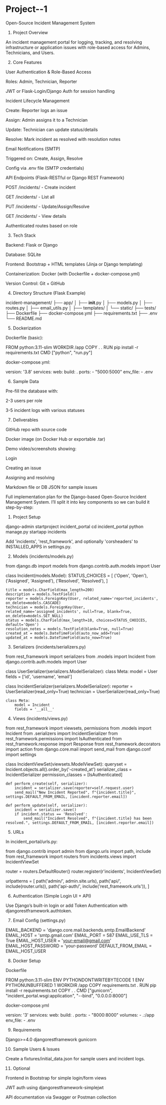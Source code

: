 # Project--1
Open-Source Incident Management System


1. Project Overview

An incident management portal for logging, tracking, and resolving infrastructure or application issues with role-based access for Admins, Technicians, and Users.


2. Core Features

User Authentication & Role-Based Access

Roles: Admin, Technician, Reporter

JWT or Flask-Login/Django Auth for session handling


Incident Lifecycle Management

Create: Reporter logs an issue

Assign: Admin assigns it to a Technician

Update: Technician can update status/details

Resolve: Mark incident as resolved with resolution notes


Email Notifications (SMTP)

Triggered on: Create, Assign, Resolve

Config via .env file (SMTP credentials)


API Endpoints (Flask-RESTful or Django REST Framework)

POST /incidents/ - Create incident

GET /incidents/ - List all

PUT /incidents/<id> - Update/Assign/Resolve

GET /incidents/<id> - View details

Authenticated routes based on role


3. Tech Stack

Backend: Flask or Django

Database: SQLite

Frontend: Bootstrap + HTML templates (Jinja or Django templating)

Containerization: Docker (with Dockerfile + docker-compose.yml)

Version Control: Git + GitHub


4. Directory Structure (Flask Example)

incident-management/
├── app/
│   ├── __init__.py
│   ├── models.py
│   ├── routes.py
│   ├── email_utils.py
│   ├── templates/
│   └── static/
├── tests/
├── Dockerfile
├── docker-compose.yml
├── requirements.txt
├── .env
└── README.md


5. Dockerization

Dockerfile (basic):

FROM python:3.11-slim
WORKDIR /app
COPY . .
RUN pip install -r requirements.txt
CMD ["python", "run.py"]

docker-compose.yml:

version: '3.8'
services:
  web:
    build: .
    ports:
      - "5000:5000"
    env_file:
      - .env


6. Sample Data

Pre-fill the database with:

2-3 users per role

3-5 incident logs with various statuses


7. Deliverables

GitHub repo with source code

Docker image (on Docker Hub or exportable .tar)

Demo video/screenshots showing:

Login

Creating an issue

Assigning and resolving

Markdown file or DB JSON for sample issues

Full implementation plan for the Django-based Open-Source Incident Management System. I’ll split it into key components so we can build it step-by-step:


1. Project Setup

django-admin startproject incident_portal
cd incident_portal
python manage.py startapp incidents

Add 'incidents', 'rest_framework', and optionally 'corsheaders' to INSTALLED_APPS in settings.py.


2. Models (incidents/models.py)

from django.db import models
from django.contrib.auth.models import User

class Incident(models.Model):
    STATUS_CHOICES = [
        ('Open', 'Open'),
        ('Assigned', 'Assigned'),
        ('Resolved', 'Resolved'),
    ]

    title = models.CharField(max_length=200)
    description = models.TextField()
    reporter = models.ForeignKey(User, related_name='reported_incidents', on_delete=models.CASCADE)
    technician = models.ForeignKey(User, related_name='assigned_incidents', null=True, blank=True, on_delete=models.SET_NULL)
    status = models.CharField(max_length=10, choices=STATUS_CHOICES, default='Open')
    resolution_notes = models.TextField(blank=True, null=True)
    created_at = models.DateTimeField(auto_now_add=True)
    updated_at = models.DateTimeField(auto_now=True)


3. Serializers (incidents/serializers.py)

from rest_framework import serializers
from .models import Incident
from django.contrib.auth.models import User

class UserSerializer(serializers.ModelSerializer):
    class Meta:
        model = User
        fields = ['id', 'username', 'email']

class IncidentSerializer(serializers.ModelSerializer):
    reporter = UserSerializer(read_only=True)
    technician = UserSerializer(read_only=True)

    class Meta:
        model = Incident
        fields = '__all__'


4. Views (incidents/views.py)

from rest_framework import viewsets, permissions
from .models import Incident
from .serializers import IncidentSerializer
from rest_framework.permissions import IsAuthenticated
from rest_framework.response import Response
from rest_framework.decorators import action
from django.core.mail import send_mail
from django.conf import settings

class IncidentViewSet(viewsets.ModelViewSet):
    queryset = Incident.objects.all().order_by('-created_at')
    serializer_class = IncidentSerializer
    permission_classes = [IsAuthenticated]

    def perform_create(self, serializer):
        incident = serializer.save(reporter=self.request.user)
        send_mail("New Incident Reported", f"{incident.title}", settings.DEFAULT_FROM_EMAIL, [incident.reporter.email])

    def perform_update(self, serializer):
        incident = serializer.save()
        if incident.status == 'Resolved':
            send_mail("Incident Resolved", f"{incident.title} has been resolved.", settings.DEFAULT_FROM_EMAIL, [incident.reporter.email])


5. URLs

In incident_portal/urls.py:

from django.contrib import admin
from django.urls import path, include
from rest_framework import routers
from incidents.views import IncidentViewSet

router = routers.DefaultRouter()
router.register(r'incidents', IncidentViewSet)

urlpatterns = [
    path('admin/', admin.site.urls),
    path('api/', include(router.urls)),
    path('api-auth/', include('rest_framework.urls')),
]


6. Authentication (Simple Login UI + API)

Use Django’s built-in login or add Token Authentication with djangorestframework.authtoken.


7. Email Config (settings.py)

EMAIL_BACKEND = 'django.core.mail.backends.smtp.EmailBackend'
EMAIL_HOST = 'smtp.gmail.com'
EMAIL_PORT = 587
EMAIL_USE_TLS = True
EMAIL_HOST_USER = 'your-email@gmail.com'
EMAIL_HOST_PASSWORD = 'your-password'
DEFAULT_FROM_EMAIL = EMAIL_HOST_USER


8. Docker Setup

Dockerfile

FROM python:3.11-slim
ENV PYTHONDONTWRITEBYTECODE 1
ENV PYTHONUNBUFFERED 1
WORKDIR /app
COPY requirements.txt .
RUN pip install -r requirements.txt
COPY . .
CMD ["gunicorn", "incident_portal.wsgi:application", "--bind", "0.0.0.0:8000"]

docker-compose.yml

version: '3'
services:
  web:
    build: .
    ports:
      - "8000:8000"
    volumes:
      - .:/app
    env_file:
      - .env


9. Requirements

Django>=4.0
djangorestframework
gunicorn


10. Sample Users & Issues

Create a fixtures/initial_data.json for sample users and incident logs.


11. Optional

Frontend in Bootstrap for simple login/form views

JWT auth using djangorestframework-simplejwt

API documentation via Swagger or Postman collection

